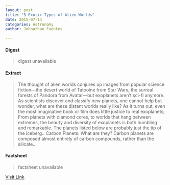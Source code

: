 ```yaml
---
layout: post
title: "5 Exotic Types of Alien Worlds"
date: 2015-07-14
categories: Astronomy
author: Johnathan Fuentes

---
```



#### Digest
>digest unavailable

#### Extract
>The thought of alien worlds conjures up images from popular science fiction—the desert world of Tatooine from Star Wars, the surreal forests of Pandora from Avatar—but exoplanets aren’t sci-fi anymore. As scientists discover and classify new planets, one cannot help but wonder, what are these distant worlds really like? As it turns out, even the most imaginative book or film does little justice to real exoplanets; From planets with diamond cores, to worlds that hang between extremes, the beauty and diversity of exoplanets is both humbling and remarkable. The planets listed below are probably just the tip of the iceberg.. Carbon Planets: What are they? Carbon planets are composed almost entirely of carbon compounds, rather than the silicate...

#### Factsheet
>factsheet unavailable

[Visit Link](http://www.fromquarkstoquasars.com/5-exotic-types-of-alien-worlds/)



